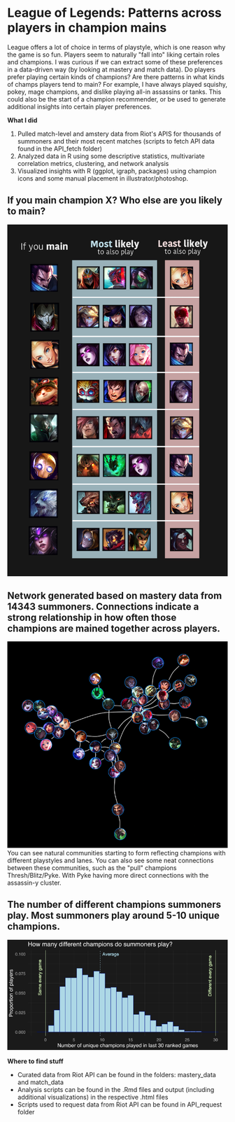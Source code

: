 # League of Legends: Patterns across players in champion mains

League offers a lot of choice in terms of playstyle, which is one reason why the game is so fun. Players seem to naturally "fall into" liking certain roles and champions. I was curious if we can extract some of these preferences in a data-driven way (by looking at mastery and match data). Do players prefer playing certain kinds of champions? Are there patterns in what kinds of champs players tend to  main? For example, I have always played squishy, pokey, mage champions, and dislike playing all-in assassins or tanks. This could also be the start of a champion recommender, or be used to generate additional insights into certain player preferences.

<strong> What I did </strong>
1. Pulled match-level and amstery data from Riot's APIS for thousands of summoners and their most recent matches (scripts to fetch API data found in the API_fetch folder)
2. Analyzed data in R using some descriptive statistics, multivariate correlation metrics, clustering, and network analysis
3. Visualized insights with R (ggplot, igraph, packages) using champion icons and some manual placement in illustrator/photoshop.

## If you main champion X? Who else are you likely to main?
![sample visualization](graphics/mains.png) 

## Network generated based on mastery data from 14343 summoners. Connections indicate a strong relationship in how often those champions are mained together across players.
![sample visualization](graphics/network.png)
You can see natural communities starting to form reflecting champions with different playstyles and lanes. You can also see some neat connections between these communities, such as the "pull" champions Thresh/Blitz/Pyke. With Pyke having more direct connections with the assassin-y cluster.

## The number of different champions summoners play. Most summoners play around 5-10 unique champions.
![sample visualization](graphics/unique.png)

<strong> Where to find stuff </strong>
- Curated data from Riot API can be found in the folders: mastery_data and match_data
- Analysis scripts can be found in the .Rmd files and output (including additional visualizations) in the respective .html files
- Scripts used to request data from Riot API can be found in API_request folder

